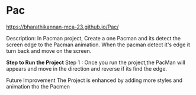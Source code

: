 # Pac
https://bharathikannan-mca-23.github.io/Pac/

Description:
In Pacman project, Create a one Pacman and its detect the screen edge to the Pacman animation. When the pacman detect it's edge it turn back and move on the screen.

**Step to Run the Project**
Step 1 : Once you run the project,the PacMan will appears and move in the direction and reverse if its find the edge.

Future Improvement
The Project is enhanced by adding more styles and animation tho the Pacmen

